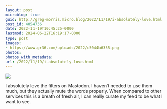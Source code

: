 ```yaml
---
layout: post
microblog: true
guid: http://greg-morris.micro.blog/2022/11/19/i-absolutely-love.html
post_id: 4054736
date: 2022-11-19T10:45:25-0000
lastmod: 2024-06-22T16:19:17-0000
type: post
images:
- https://www.gr36.com/uploads/2022/c5044b6355.png
photos:
photos_with_metadata:
url: /2022/11/19/i-absolutely-love.html
---
```

![](https://www.gr36.com/uploads/2022/c5044b6355.png)

I absolutely love the filters on Mastodon. I haven’t needed to use them much, but they actually mute the words properly. When compared to other services this is a breath of fresh air, I can really curate my feed to be what I want to see.
